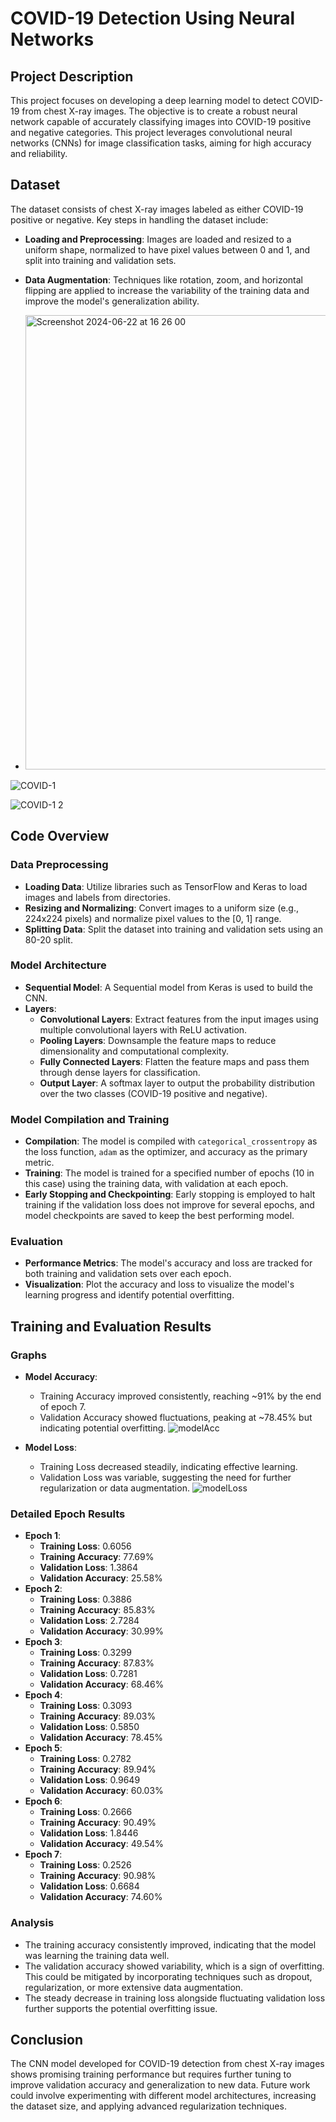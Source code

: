 # COVID-19 Detection Using Neural Networks

## Project Description
This project focuses on developing a deep learning model to detect COVID-19 from chest X-ray images. The objective is to create a robust neural network capable of accurately classifying images into COVID-19 positive and negative categories. This project leverages convolutional neural networks (CNNs) for image classification tasks, aiming for high accuracy and reliability.

## Dataset
The dataset consists of chest X-ray images labeled as either COVID-19 positive or negative. Key steps in handling the dataset include:
- **Loading and Preprocessing**: Images are loaded and resized to a uniform shape, normalized to have pixel values between 0 and 1, and split into training and validation sets.
- **Data Augmentation**: Techniques like rotation, zoom, and horizontal flipping are applied to increase the variability of the training data and improve the model's generalization ability.

- <img width="727" alt="Screenshot 2024-06-22 at 16 26 00" src="https://github.com/mojibc1377/Neural-Network-Based-COVID-19-Detection-NN-COVID-Det-/assets/82224660/041e7558-5938-4bc7-9b66-88c2fb589557">

![COVID-1](https://github.com/mojibc1377/Neural-Network-Based-COVID-19-Detection-NN-COVID-Det-/assets/82224660/9ebfdeb3-5821-49f5-9fd0-2c67e367e880)

![COVID-1 2](https://github.com/mojibc1377/Neural-Network-Based-COVID-19-Detection-NN-COVID-Det-/assets/82224660/4e84b2f8-e898-4122-8230-39325f573fb6)


## Code Overview

### Data Preprocessing
- **Loading Data**: Utilize libraries such as TensorFlow and Keras to load images and labels from directories.
- **Resizing and Normalizing**: Convert images to a uniform size (e.g., 224x224 pixels) and normalize pixel values to the [0, 1] range.
- **Splitting Data**: Split the dataset into training and validation sets using an 80-20 split.

### Model Architecture
- **Sequential Model**: A Sequential model from Keras is used to build the CNN.
- **Layers**:
  - **Convolutional Layers**: Extract features from the input images using multiple convolutional layers with ReLU activation.
  - **Pooling Layers**: Downsample the feature maps to reduce dimensionality and computational complexity.
  - **Fully Connected Layers**: Flatten the feature maps and pass them through dense layers for classification.
  - **Output Layer**: A softmax layer to output the probability distribution over the two classes (COVID-19 positive and negative).

### Model Compilation and Training
- **Compilation**: The model is compiled with `categorical_crossentropy` as the loss function, `adam` as the optimizer, and accuracy as the primary metric.
- **Training**: The model is trained for a specified number of epochs (10 in this case) using the training data, with validation at each epoch.
- **Early Stopping and Checkpointing**: Early stopping is employed to halt training if the validation loss does not improve for several epochs, and model checkpoints are saved to keep the best performing model.

### Evaluation
- **Performance Metrics**: The model's accuracy and loss are tracked for both training and validation sets over each epoch.
- **Visualization**: Plot the accuracy and loss to visualize the model's learning progress and identify potential overfitting.

## Training and Evaluation Results

### Graphs
- **Model Accuracy**:
  - Training Accuracy improved consistently, reaching ~91% by the end of epoch 7.
  - Validation Accuracy showed fluctuations, peaking at ~78.45% but indicating potential overfitting.
![modelAcc](https://github.com/mojibc1377/Neural-Network-Based-COVID-19-Detection-NN-COVID-Det-/assets/82224660/4b523cf0-1502-44f6-849e-3084140fc992)


- **Model Loss**:
  - Training Loss decreased steadily, indicating effective learning.
  - Validation Loss was variable, suggesting the need for further regularization or data augmentation.
![modelLoss](https://github.com/mojibc1377/Neural-Network-Based-COVID-19-Detection-NN-COVID-Det-/assets/82224660/8691d667-d9c1-46e1-aea8-5a1dcb68e9f9)


### Detailed Epoch Results
- **Epoch 1**:
  - **Training Loss**: 0.6056
  - **Training Accuracy**: 77.69%
  - **Validation Loss**: 1.3864
  - **Validation Accuracy**: 25.58%
- **Epoch 2**:
  - **Training Loss**: 0.3886
  - **Training Accuracy**: 85.83%
  - **Validation Loss**: 2.7284
  - **Validation Accuracy**: 30.99%
- **Epoch 3**:
  - **Training Loss**: 0.3299
  - **Training Accuracy**: 87.83%
  - **Validation Loss**: 0.7281
  - **Validation Accuracy**: 68.46%
- **Epoch 4**:
  - **Training Loss**: 0.3093
  - **Training Accuracy**: 89.03%
  - **Validation Loss**: 0.5850
  - **Validation Accuracy**: 78.45%
- **Epoch 5**:
  - **Training Loss**: 0.2782
  - **Training Accuracy**: 89.94%
  - **Validation Loss**: 0.9649
  - **Validation Accuracy**: 60.03%
- **Epoch 6**:
  - **Training Loss**: 0.2666
  - **Training Accuracy**: 90.49%
  - **Validation Loss**: 1.8446
  - **Validation Accuracy**: 49.54%
- **Epoch 7**:
  - **Training Loss**: 0.2526
  - **Training Accuracy**: 90.98%
  - **Validation Loss**: 0.6684
  - **Validation Accuracy**: 74.60%

### Analysis
- The training accuracy consistently improved, indicating that the model was learning the training data well.
- The validation accuracy showed variability, which is a sign of overfitting. This could be mitigated by incorporating techniques such as dropout, regularization, or more extensive data augmentation.
- The steady decrease in training loss alongside fluctuating validation loss further supports the potential overfitting issue.

## Conclusion
The CNN model developed for COVID-19 detection from chest X-ray images shows promising training performance but requires further tuning to improve validation accuracy and generalization to new data. Future work could involve experimenting with different model architectures, increasing the dataset size, and applying advanced regularization techniques.

